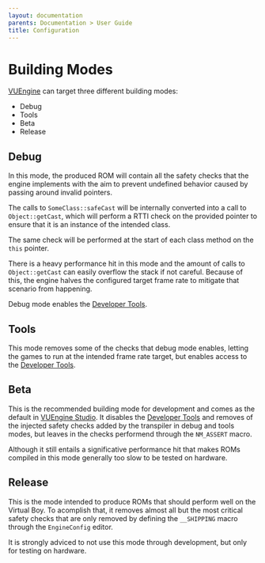 ```yaml
---
layout: documentation
parents: Documentation > User Guide
title: Configuration
---
```


# Building Modes

[VUEngine](https://github.com/VUEngine/VUEngine-Core) can target three different building modes:

- Debug
- Tools
- Beta
- Release

## Debug

In this mode, the produced ROM will contain all the safety checks that the engine implements with the aim to prevent undefined behavior caused by passing around invalid pointers.

The calls to `SomeClass::safeCast` will be internally converted into a call to `Object::getCast`, which will perform a RTTI check on the provided pointer to ensure that it is an instance of the intended class.

The same check will be performed at the start of each class method on the `this` pointer.

There is a heavy performance hit in this mode and the amount of calls to `Object::getCast` can easily overflow the stack if not careful. Because of this, the engine halves the configured target frame rate to mitigate that scenario from happening.

Debug mode enables the [Developer Tools](/documentation/user-guide/development-tools/).

## Tools

This mode removes some of the checks that debug mode enables, letting the games to run at the intended frame rate target, but enables access to the [Developer Tools](/documentation/user-guide/development-tools/).

## Beta

This is the recommended building mode for development and comes as the default in [VUEngine Studio](https://www.vuengine.dev/). It disables the [Developer Tools](/documentation/user-guide/development-tools/) and removes of the injected safety checks added by the transpiler in debug and tools modes, but leaves in the checks performend through the `NM_ASSERT` macro.

Although it still entails a significative performance hit that makes ROMs compiled in this mode generally too slow to be tested on hardware.

## Release

This is the mode intended to produce ROMs that should perform well on the Virtual Boy. To acomplish that, it removes almost all but the most critical safety checks that are only removed by defining the `__SHIPPING` macro through the `EngineConfig` editor.

It is strongly adviced to not use this mode through development, but only for testing on hardware.